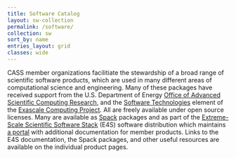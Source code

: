 ```yaml
---
title: Software Catalog
layout: sw-collection
permalink: /software/
collection: sw
sort_by: name
entries_layout: grid
classes: wide
---
```

CASS member organizations facilitiate the stewardship of a broad range of scientific software products, which are used in many different areas of computational science and engineering.  Many of these packages have received support from the U.S. Department of Energy [Office of Advanced Scientific Computing Research](https://www.energy.gov/science/ascr/advanced-scientific-computing-research), and the [Software Technologies](https://www.exascaleproject.org/research/#software) element of the [Exascale Computing Project](https://www.exascaleproject.org/). All are freely available under open source licenses.  Many are available as [Spack](https://spack.io/) packages and as part of the [Extreme-Scale Scientific Software Stack](https://e4s.io) (E4S) software distribution which maintains [a portal](https://e4s-project.github.io/DocPortal.html) with additional documentation for member products. Links to the E4S documentation, the Spack packages, and other useful resources are available on the individual product pages.
